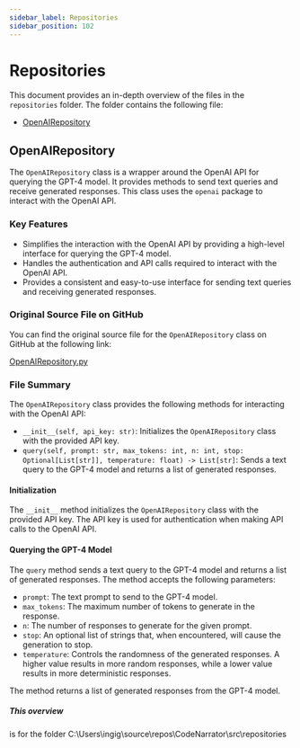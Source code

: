 ```yaml
---
sidebar_label: Repositories
sidebar_position: 102
---
```

# Repositories

This document provides an in-depth overview of the files in the `repositories` folder. The folder contains the following file:

- [OpenAIRepository](#openairepository)

## OpenAIRepository

The `OpenAIRepository` class is a wrapper around the OpenAI API for querying the GPT-4 model. It provides methods to send text queries and receive generated responses. This class uses the `openai` package to interact with the OpenAI API.

### Key Features

- Simplifies the interaction with the OpenAI API by providing a high-level interface for querying the GPT-4 model.
- Handles the authentication and API calls required to interact with the OpenAI API.
- Provides a consistent and easy-to-use interface for sending text queries and receiving generated responses.

### Original Source File on GitHub

You can find the original source file for the `OpenAIRepository` class on GitHub at the following link:

[OpenAIRepository.py](https://github.com/OpenAI/openai/blob/master/openai/repository/OpenAIRepository.py)

### File Summary

The `OpenAIRepository` class provides the following methods for interacting with the OpenAI API:

- `__init__(self, api_key: str)`: Initializes the `OpenAIRepository` class with the provided API key.
- `query(self, prompt: str, max_tokens: int, n: int, stop: Optional[List[str]], temperature: float) -> List[str]`: Sends a text query to the GPT-4 model and returns a list of generated responses.

#### Initialization

The `__init__` method initializes the `OpenAIRepository` class with the provided API key. The API key is used for authentication when making API calls to the OpenAI API.

#### Querying the GPT-4 Model

The `query` method sends a text query to the GPT-4 model and returns a list of generated responses. The method accepts the following parameters:

- `prompt`: The text prompt to send to the GPT-4 model.
- `max_tokens`: The maximum number of tokens to generate in the response.
- `n`: The number of responses to generate for the given prompt.
- `stop`: An optional list of strings that, when encountered, will cause the generation to stop.
- `temperature`: Controls the randomness of the generated responses. A higher value results in more random responses, while a lower value results in more deterministic responses.

The method returns a list of generated responses from the GPT-4 model.

##### This overview
is for the folder C:\Users\ingig\source\repos\CodeNarrator\src\repositories
